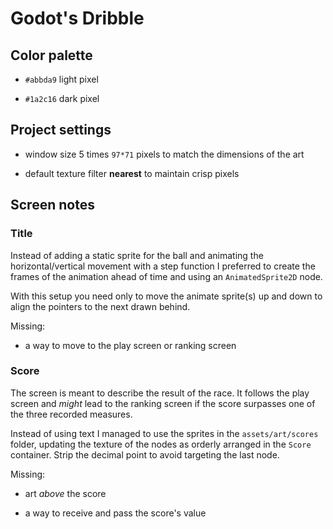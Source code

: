 # Godot's Dribble

## Color palette

- `#abbda9` light pixel

- `#1a2c16` dark pixel

## Project settings

- window size 5 times `97*71` pixels to match the dimensions of the art

- default texture filter **nearest** to maintain crisp pixels

## Screen notes

### Title

<!-- should be the main screen -->

Instead of adding a static sprite for the ball and animating the horizontal/vertical movement with a step function I preferred to create the frames of the animation ahead of time and using an `AnimatedSprite2D` node.

With this setup you need only to move the animate sprite(s) up and down to align the pointers to the next drawn behind.

Missing:

- a way to move to the play screen or ranking screen

### Score

The screen is meant to describe the result of the race. It follows the play screen and _might_ lead to the ranking screen if the score surpasses one of the three recorded measures.

Instead of using text I managed to use the sprites in the `assets/art/scores` folder, updating the texture of the nodes as orderly arranged in the `Score` container. Strip the decimal point to avoid targeting the last node.

Missing:

- art _above_ the score

- a way to receive and pass the score's value